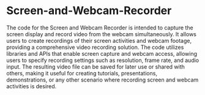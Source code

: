 # Screen-and-Webcam-Recorder
The code for the Screen and Webcam Recorder is intended to capture the screen display and record video from the webcam simultaneously. It allows users to create recordings of their screen activities and webcam footage, providing a comprehensive video recording solution. The code utilizes libraries and APIs that enable screen capture and webcam access, allowing users to specify recording settings such as resolution, frame rate, and audio input. The resulting video file can be saved for later use or shared with others, making it useful for creating tutorials, presentations, demonstrations, or any other scenario where recording screen and webcam activities is desired.
